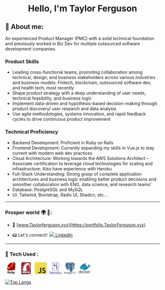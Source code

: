 
  
<h1 align="center">
  Hello, I'm Taylor Ferguson
</h1>

## 🌄 About me: 

An experienced Product Manager (PMC) with a solid technical foundation and previously worked in Biz Dev for multiple outsourced software development companies. 


### Product Skills

- Leading cross-functional teams, promoting collaboration among technical, design, and business stakeholders across various industries and business models: Fintech, blockchain, outsourced software dev, and health tech, most recently
- Shape product strategy with a deep understanding of user needs, technical feasibility, and business logic
- Implement data-driven and hypothesis-based decision-making through product discovery/ user research and data analysis
- Use agile methodologies, systems innovation, and rapid feedback cycles to drive continuous product improvement



### Technical Proficiency

- Backend Development: Proficient in Ruby on Rails 
- Frontend Development: Currently expanding my skills in Vue.js to stay current with modern web dev practices
- Cloud Architecture: Working towards the AWS Solutions Architect –Associate certification to leverage cloud technologies for scaling and infrastructure; Also have experience with Heroku 
- Full-Stack Understanding: Strong grasp of complete application architectures and business logic enabling better product decisions and smoother collaboration with ENG, data science, and research teams'
- Database: PostgreSQL and MySQL
- UI: Tailwind, Bootstrap, Radix UI, Shadcn, etc... 


---


### Prosper world 🌍 🖖:



- :ship: [www.Taylorferguson.xyz](https://portfolio.TaylorFerguson.xyz) 

- :pager: Let's connect!: [![](https://i.sstatic.net/gVE0j.png) LinkedIn](https://www.linkedin.com/in/taylor-ferguson-57826660/)




---

### :musical_score: Tech Used :

<div>
  
   <img src="https://github.com/devicons/devicon/blob/master/icons/ruby/ruby-original-wordmark.svg" title="Ruby" alt="Ruby" width="40" height="40"/>&nbsp;
  <img src="https://github.com/devicons/devicon/blob/master/icons/rails/rails-original-wordmark.svg" title="Rails" alt="Rails" width="40" height="40"/>&nbsp;
  <img src="https://github.com/devicons/devicon/blob/master/icons/javascript/javascript-original.svg" title="JavaScript" alt="JavaScript" width="40" height="40"/>&nbsp;
  <img src="https://github.com/devicons/devicon/blob/master/icons/heroku/heroku-original-wordmark.svg" title="Heroku" alt="Heroku" width="40" height="40"/>&nbsp;
  <img src="https://github.com/devicons/devicon/blob/master/icons/postgresql/postgresql-original-wordmark.svg" title="PostgreSQL" alt="PostgreSQL" width="40" height="40"/>&nbsp;
    <img src="https://github.com/devicons/devicon/blob/master/icons/docker/docker-original-wordmark.svg" title="docker" alt="docker" width="40" height="40"/>&nbsp;
</div>

[![Top Langs](https://github-readme-stats.vercel.app/api/top-langs/?username=taylorjalpha&theme=radical)](https://github.com/anuraghazra/github-readme-stats)
